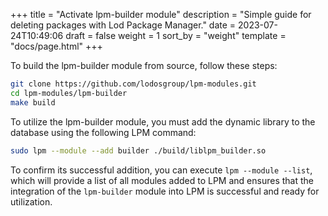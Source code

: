 +++
title = "Activate lpm-builder module"
description = "Simple guide for deleting packages with Lod Package Manager."
date = 2023-07-24T10:49:06
draft = false
weight = 1
sort_by = "weight"
template = "docs/page.html"
+++

To build the lpm-builder module from source, follow these steps:

```sh
git clone https://github.com/lodosgroup/lpm-modules.git
cd lpm-modules/lpm-builder
make build
```

To utilize the lpm-builder module, you must add the dynamic library to the database using the following LPM command:

```sh
sudo lpm --module --add builder ./build/liblpm_builder.so
```

To confirm its successful addition, you can execute `lpm --module --list`, which will provide a list of all modules added to LPM and ensures that the integration of the `lpm-builder` module into LPM is successful and ready for utilization.